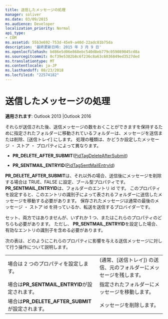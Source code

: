 ```yaml
---
title: 送信したメッセージの処理
manager: soliver
ms.date: 03/09/2015
ms.audience: Developer
localization_priority: Normal
api_type:
- COM
ms.assetid: 55b3e692-753d-45e9-a40d-22adc81b75da
description: '最終更新日時: 2015 年 3 月 9 日'
ms.openlocfilehash: bd86e5d06e868ebc540d8eb779c059089045cd8a
ms.sourcegitcommit: 0cf39e5382b8c6f236c8a63c6036849ed3527ded
ms.translationtype: MT
ms.contentlocale: ja-JP
ms.lasthandoff: 08/23/2018
ms.locfileid: "22574182"
---
```

# <a name="processing-a-sent-message"></a>送信したメッセージの処理

  
  
**適用されます**: Outlook 2013 |Outlook 2016 
  
それらが送信された後、送信メッセージの数をおくことができますを保持するために指定されたフォルダーに移動されているフォルダーは、メッセージを送信または削除、[送信トレイ] にします。 処理の種類は、かどうか設定したメッセージ ・ ストア ・ プロパティによって異なります。
  
- **PR_DELETE_AFTER_SUBMIT**([PidTagDeleteAfterSubmit](pidtagdeleteaftersubmit-canonical-property.md)) 
    
- **PR_SENTMAIL_ENTRYID**([PidTagSentMailEntryId](pidtagsentmailentryid-canonical-property.md)) 
    
 **PR_DELETE_AFTER_SUBMIT**は、それ以外の場合、送信後にメッセージを削除する場合は TRUE、FALSE に設定、ブール型プロパティです。 **PR_SENTMAIL_ENTRYID**は、フォルダーのエントリ id です。 このプロパティを設定すると、このエントリの識別子によって表されるフォルダーに送信したメッセージを移動する必要があります。 保存されたメッセージは通常の最後のメッセージ ・ ストア id を持っているか、転送を送信するプロバイダーです。 
  
セット、両方ではありませんが、いずれか 1 つ、またはこれらのプロパティのどちらも必要があります。 ただし、 **PR_SENTMAIL_ENTRYID**を設定した場合、有効なエントリの識別子を含める必要があります。 
  
次の表は、どのようにこれらのプロパティに影響を与える送信メッセージに対して行う操作について説明します。
  
|||
|:-----|:-----|
|場合は 2 つのプロパティを設定します。  <br/> |(通常、[送信トレイ]) の送信、元のフォルダーにメッセージを残します。  <br/> |
|場合は**PR_SENTMAIL_ENTRYID**が設定されます。  <br/> |指定されたフォルダーにメッセージを移動します。  <br/> |
|場合は**PR_DELETE_AFTER_SUBMIT**が設定されます。  <br/> |メッセージを削除します。  <br/> |
   


